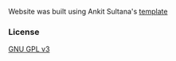 Website was built using Ankit Sultana's [template](http://ankitsultana.com/researcher)

### License

[GNU GPL v3](https://github.com/bk2dcradle/researcher/blob/gh-pages/LICENSE)
